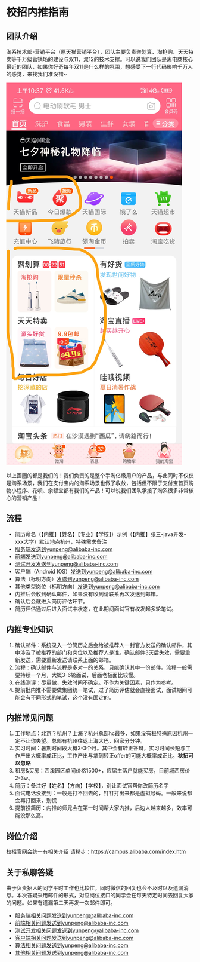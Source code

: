 # 校招内推指南

## 团队介绍
淘系技术部-营销平台（原天猫营销平台），团队主要负责聚划算、淘抢购、天天特卖等千万级营销场的建设与双11、双12的技术支撑。可以说我们团队是离电商核心最近的团队，如果你好奇每年双11是什么样的氛围，想感受下一行代码影响千万人的感觉，来找我们准没错~

![手淘页面业务范围](https://github.com/lyflipped/tmall-2020-recommend/blob/master/%E7%B4%A0%E6%9D%90/%E6%89%8B%E6%B7%98.png?raw=true)

以上画圈的都是我们的！我们负责的是整个手淘亿级用户的产品，与此同时不仅仅是淘系场景，我们在支付宝内的淘系场景也做了收敛，包括但不限于支付宝首页购物小程序、花呗、余额宝都有我们的产品！可以说我们团队承接了淘系很多非常核心的营销产品！

## 流程

* 简历命名（【内推】【姓名】【专业】【学校】）示例（【内推】张三-java开发-xxx大学）默认地点杭州，特殊需求备注
* 服务端发送到yunpeng@alibaba-inc.com
* 前端发送到yunpeng@alibaba-inc.com
* 测试开发发送到yunpeng@alibaba-inc.com
* 客户端（Android IOS）发送到yunpeng@alibaba-inc.com
* 算法（标明方向）发送到yunpeng@alibaba-inc.com
* 其他类型岗位（标明方向）发送到yunpeng@alibaba-inc.com
* 内推后会收到确认邮件，如果没有收到请联系再次发送到邮箱。
* 确认后会就进入简历评估环节。
* 简历评估通过后进入面试中状态，在此期间面试官有权发起多轮笔试。

## 内推专业知识

1. 确认邮件：系统录入一份简历之后会给被推荐人一封官方发送的确认邮件，其中涉及了被推荐的部门和岗位以及推荐人是谁。确认邮件3天后失效，需要重新发送，需要重新发送请联系上面的邮箱。
2. 流程：确认邮件与流程是多对一的关系，只能确认其中一份邮件。流程一般需要持续一个月，大概3-6轮面试，后面老板面比较慢。
3. 在线测评：尽量做，失效时间不确定。不作为关键因素，只作为参考。
4. 提前批内推不需要做集团统一笔试，过了简历评估就会直接面试，面试期间可能会有不同形式的笔试，这个没有固定的。

## 内推常见问题
1. 工作地点：北京？杭州？上海？杭州总部hc最多，如果没有极特殊原因杭州一定不让你失望。总部有杭州往返上海大巴，回家分分钟。
2. 实习时间：暑期时间段大概2-3个月。其中会有转正答辩，实习时间长短与工作产出大概率成正比，工作产出与拿到转正offer的可能大概率成正比。**秋招可以忽略**
3. 租房&买房：西溪园区单间价格1500+，应届生落户就能买房，目前城西房价2-3w。
4. 简历：备注好【姓名】【方向】【学校】，别让面试官帮你改简历名字
5. 面试电话没接到：一般是打不回去的，钉钉打出来都是虚拟号码。一般来说都会再打回来，别慌
6. 提前投简历：内推的师兄会在第一时间帮大家内推，后边人越来越多，效率可能没那么高。

## 岗位介绍
校招官网会统一有相关介绍
请移步：https://campus.alibaba.com/index.htm

## 关于私聊答疑
由于负责招人的同学平时工作也比较忙，同时微信的回复也会不及时以及遗漏消息。本次答疑采用邮件的形式，对应岗位接口的同学会在每天特定时间去回复大家的问题。如果有遗漏第二天再发一次邮件即可。

* 服务端相关问题发送到yunpeng@alibaba-inc.com
* 前端相关问题发送到yunpeng@alibaba-inc.com
* 测试开发相关问题发送到yunpeng@alibaba-inc.com
* 客户端相关问题发送到yunpeng@alibaba-inc.com
* 算法相关问题发送到yunpeng@alibaba-inc.com
* 其他相关问题发送到yunpeng@alibaba-inc.com